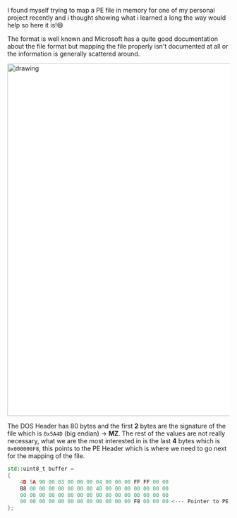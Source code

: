 I found myself trying to map a PE file in memory for one of my personal project recently and i thought showing what i learned a long the way would help so here it is!:smile:

The format is well known and Microsoft has a quite good documentation about the file format but mapping the file properly isn't documented at all or the information is generally scattered around.

<img src="https://upload.wikimedia.org/wikipedia/commons/7/70/Portable_Executable_32_bit_Structure_in_SVG.svg" alt="drawing" width="800" style="background-color: white;"/>

The DOS Header has 80 bytes and the first **2** bytes are the signature of the file which is `0x5A4D` (big endian) -> **MZ**. The rest of the values are not really necessary, what we are the most interested in is the last **4** bytes which is `0x000000F8`, this points to the PE Header which is where we need to go next for the mapping of the file.

```cpp
std::uint8_t buffer = 
{   
	4D 5A 90 00 03 00 00 00 04 00 00 00 FF FF 00 00 
	B8 00 00 00 00 00 00 00 40 00 00 00 00 00 00 00 
	00 00 00 00 00 00 00 00 00 00 00 00 00 00 00 00 
	00 00 00 00 00 00 00 00 00 00 00 00 F8 00 00 00 <--- Pointer to PE Header
};
```
